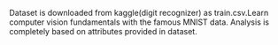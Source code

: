 Dataset is downloaded from kaggle(digit recognizer) as train.csv.Learn computer vision fundamentals with the famous MNIST data. Analysis is completely based on attributes provided in dataset.
